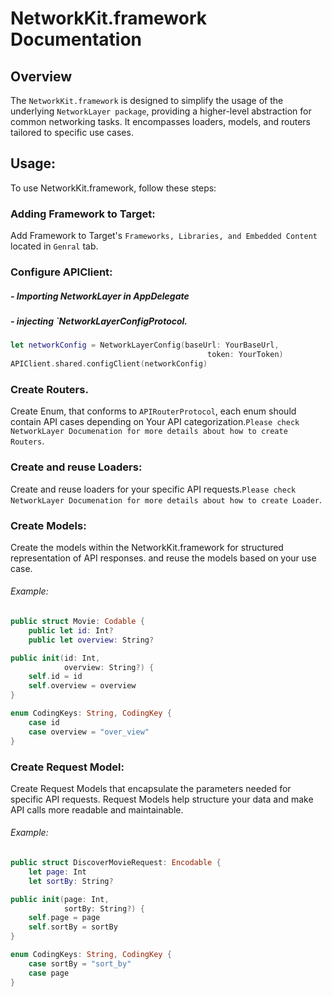 # NetworkKit.framework Documentation

## Overview

The `NetworkKit.framework` is designed to simplify the usage of the underlying `NetworkLayer package`, providing a higher-level abstraction for common networking tasks. It encompasses loaders, models, and routers tailored to specific use cases.

## Usage:
To use NetworkKit.framework, follow these steps:

### Adding Framework to Target:
Add Framework to Target's `Frameworks, Libraries, and Embedded Content` located in `Genral` tab.

### Configure APIClient:
##### - Importing NetworkLayer in AppDelegate

##### - injecting `NetworkLayerConfigProtocol.
```swift
let networkConfig = NetworkLayerConfig(baseUrl: YourBaseUrl,
                                            token: YourToken)
APIClient.shared.configClient(networkConfig)
```

### Create Routers.
Create Enum, that conforms to `APIRouterProtocol`, each enum should contain API cases depending on Your API categorization.`Please check NetworkLayer Documenation for more details about how to create Routers`.

### Create and reuse Loaders:
Create and reuse loaders for your specific API requests.`Please check NetworkLayer Documenation for more details about how to create Loader`.

### Create Models:
Create the models within the NetworkKit.framework for structured representation of API responses. and reuse the models based on your use case.
###### Example:
```swift
public struct Movie: Codable {
    public let id: Int?
    public let overview: String?

public init(id: Int,
            overview: String?) { 
    self.id = id
    self.overview = overview
}

enum CodingKeys: String, CodingKey {
    case id
    case overview = "over_view"
}

```

### Create Request Model:
Create Request Models that encapsulate the parameters needed for specific API requests. Request Models help structure your data and make API calls more readable and maintainable.
###### Example:
```swift
public struct DiscoverMovieRequest: Encodable {
    let page: Int
    let sortBy: String?

public init(page: Int,
            sortBy: String?) { 
    self.page = page
    self.sortBy = sortBy
}

enum CodingKeys: String, CodingKey {
    case sortBy = "sort_by"
    case page
}
```

